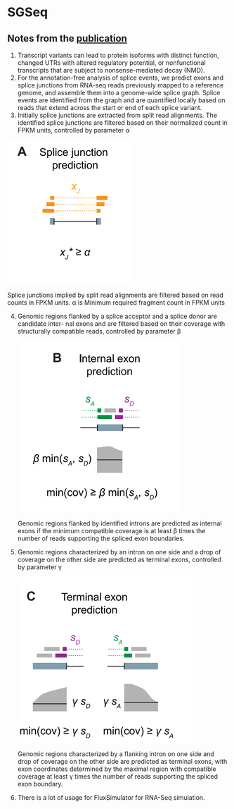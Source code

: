 

# SGSeq

## Notes from the [publication](https://journals.plos.org/plosone/article?id=10.1371/journal.pone.0156132)
1. Transcript variants can lead to protein isoforms with distinct function, changed UTRs with altered regulatory potential, or nonfunctional transcripts that are subject to nonsense-mediated decay (NMD).
2. For the annotation-free analysis of splice events, we predict exons and splice junctions from RNA-seq reads previously mapped to a reference genome, and assemble them into a genome-wide splice graph. Splice events are identified from the graph and are quantified locally based on reads that extend across the start or end of each splice variant.
3. Initially splice junctions are extracted from split read alignments. The identified splice junctions are filtered based on their normalized count in FPKM units, controlled by parameter α

![1555489915790](assets/1555489915790.png)

   Splice junctions implied by split read alignments are filtered based on read counts in FPKM units. α is Minimum required fragment count in FPKM units

4. Genomic regions flanked by a splice acceptor and a splice donor are candidate inter- nal exons and are filtered based on their coverage with structurally compatible reads, controlled by parameter β

   ![1555490069931](assets/1555490069931.png)

   Genomic regions flanked by identified introns are predicted as internal exons if the minimum compatible coverage is at least β times the number of reads supporting the spliced exon boundaries.

5. Genomic regions characterized by an intron on one side and a drop of coverage on the other side are predicted as terminal exons, controlled by parameter γ

   ![1555490118424](assets/1555490118424.png)

   Genomic regions characterized by a flanking intron on one side and drop of coverage on the other side are predicted as terminal exons, with exon coordinates determined by the maximal region with compatible coverage at least γ times the number of reads supporting the spliced exon boundary.

6. There is a lot of usage for FluxSimulator for RNA-Seq simulation.

